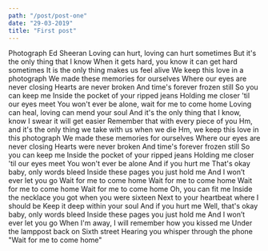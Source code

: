 ```yaml
---
path: "/post/post-one"
date: "29-03-2019"
title: "First post"
---
```


Photograph
Ed Sheeran
Loving can hurt, loving can hurt sometimes
But it's the only thing that I know
When it gets hard, you know it can get hard sometimes
It is the only thing makes us feel alive
We keep this love in a photograph
We made these memories for ourselves
Where our eyes are never closing
Hearts are never broken
And time's forever frozen still
So you can keep me
Inside the pocket of your ripped jeans
Holding me closer 'til our eyes meet
You won't ever be alone, wait for me to come home
Loving can heal, loving can mend your soul
And it's the only thing that I know, know
I swear it will get easier
Remember that with every piece of you
Hm, and it's the only thing we take with us when we die
Hm, we keep this love in this photograph
We made these memories for ourselves
Where our eyes are never closing
Hearts were never broken
And time's forever frozen still
So you can keep me
Inside the pocket of your ripped jeans
Holding me closer 'til our eyes meet
You won't ever be alone
And if you hurt me
That's okay baby, only words bleed
Inside these pages you just hold me
And I won’t ever let you go
Wait for me to come home
Wait for me to come home
Wait for me to come home
Wait for me to come home
Oh, you can fit me
Inside the necklace you got when you were sixteen
Next to your heartbeat where I should be
Keep it deep within your soul
And if you hurt me
Well, that's okay baby, only words bleed
Inside these pages you just hold me
And I won’t ever let you go
When I'm away, I will remember how you kissed me
Under the lamppost back on Sixth street
Hearing you whisper through the phone
"Wait for me to come home"
